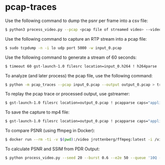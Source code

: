 # pcap-traces

Use the following command to dump the psnr per frame into a csv file:

```bash
$ python3 process_video.py --pcap <pcap file of streamed video> --video <reference mp4 video to calculate psnr>
```

Use the following command to capture an RTP stream into a pcap file:

```bash
$ sudo tcpdump -n -i lo udp port 5000 -w input_0.pcap
```

Use the following command to generate a stream of 60 seconds:

```bash
$ timeout 60 gst-launch-1.0 filesrc location=input_0.h264 ! h264parse ! avdec_h264 ! videoscale ! video/x-raw,width=1920,height=1080 ! x264enc tune=zerolatency speed-preset=superfast key-int-max=10 bitrate=10000 ! rtph264pay config-interval=1 ! multiudpsink clients="127.0.0.1:5000"
```

To analyze (and later process) the pcap file, use the following command:

```bash
$ python -m pcap_traces --pcap input_0.pcap --output output_0.pcap > trace_0.csv
```

To replay the pcap trace or processed output, use gstreamer:

```bash
$ gst-launch-1.0 filesrc location=output_0.pcap ! pcapparse caps="application/x-rtp, media=(string)video, clock-rate=(int)90000, encoding-name=(string)H264, payload=(int)96" ! rtph264depay ! decodebin ! aasink
```

To save the capture to mp4 file:

```bash
$ gst-launch-1.0 filesrc location=output_0.pcap ! pcapparse caps="application/x-rtp, media=(string)video, clock-rate=(int)90000, encoding-name=(string)H264, payload=(int)96" ! rtph264depay ! h264parse ! mp4mux ! filesink location=output_0.mp4
```

To compare PSNR (using ffmpeg in Docker):

```bash
$ docker run --rm -ti -v $(pwd):/video jrottenberg/ffmpeg:latest -i /video/output_0.mp4 -i /video/input_0.mp4 -lavfi psnr=stats_file=/video/psnr_logfile.txt -f null -
```


To calculate PSNR and SSIM from PDR Output:

```bash
$ python process_video.py --seed 20 --burst 0.6 --e2e 50 --queue '10Q - 70.0%' --bitrate 100 --params 'BW-150_E2E-LAT-50_LEN-16.0s_EDD_Offset-1.0_UE4'
```







